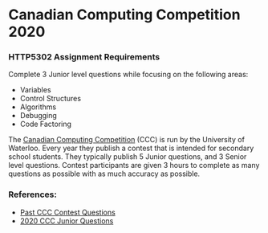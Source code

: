 # Canadian Computing Competition 2020

### HTTP5302 Assignment Requirements
Complete 3 Junior level questions while focusing on the following areas:
* Variables
* Control Structures
* Algorithms
* Debugging
* Code Factoring

The [Canadian Computing Competition](https://www.cemc.uwaterloo.ca/contests/computing.html) (CCC) is run by the University of Waterloo. Every year they publish a contest that is intended for secondary school students. They typically publish 5 Junior questions, and 3 Senior level questions. Contest participants are given 3 hours to complete as many questions as possible with as much accuracy as possible.

### References:
* [Past CCC Contest Questions](https://www.cemc.uwaterloo.ca/contests/past_contests.html#ccc)
* [2020 CCC Junior Questions](https://www.cemc.uwaterloo.ca/contests/computing/2020/stage%201/juniorEF.pdf)
